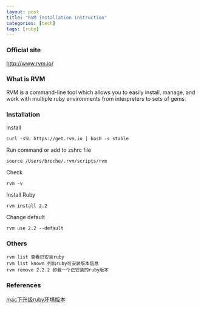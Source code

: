 ```yaml
---
layout: post
title: "RVM installation instruction"
categories: [tech]
tags: [ruby]
---
```


### Official site
<a href='http://www.rvm.io/' target='blank'>http://www.rvm.io/</a>

### What is RVM
RVM is a command-line tool which allows you to easily install, manage, and work with multiple ruby environments from interpreters to sets of gems.




### Installation
Install

    curl -sSL https://get.rvm.io | bash -s stable

Run command or add to zshrc file

    source /Users/broche/.rvm/scripts/rvm

Check

    rvm -v

Install Ruby

    rvm install 2.2

Change default

    rvm use 2.2 --default

### Others

    rvm list 查看已安装ruby
    rvm list known 列出ruby可安装版本信息
    rvm remove 2.2.2 卸载一个已安装的ruby版本

### References
<a href='http://blog.csdn.net/archer_sc/article/details/52043305' target='blank'>mac下升级ruby环境版本</a>
